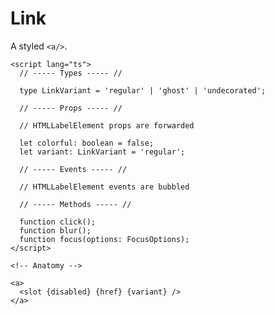 <script>
    import Playground from './LinkPlayground.svelte';
</script>

# Link

A styled `<a/>`.

<Playground />

```svelte
<script lang="ts">
  // ----- Types ----- //

  type LinkVariant = 'regular' | 'ghost' | 'undecorated';

  // ----- Props ----- //

  // HTMLLabelElement props are forwarded

  let colorful: boolean = false;
  let variant: LinkVariant = 'regular';

  // ----- Events ----- //

  // HTMLLabelElement events are bubbled

  // ----- Methods ----- //

  function click();
  function blur();
  function focus(options: FocusOptions);
</script>

<!-- Anatomy -->

<a>
  <slot {disabled} {href} {variant} />
</a>
```
